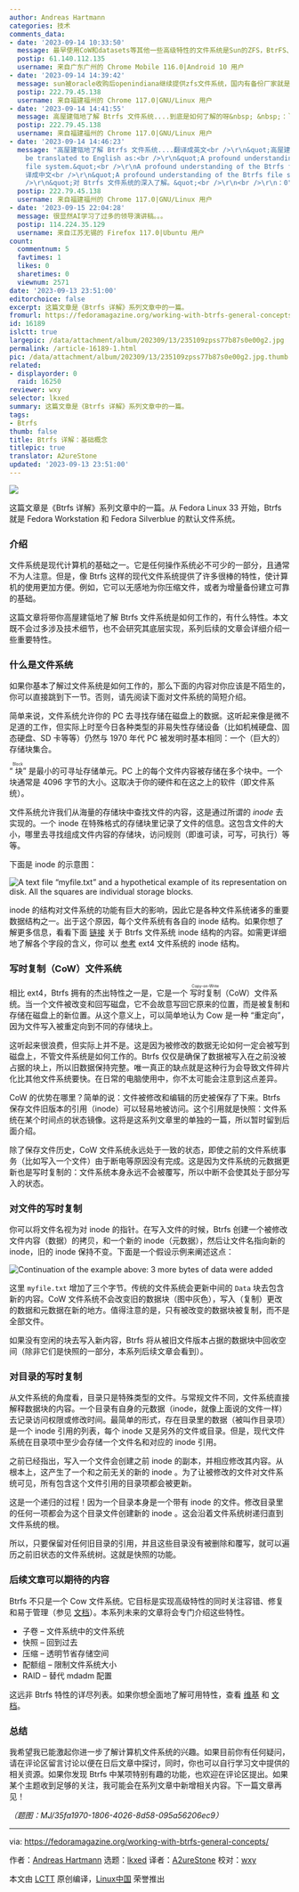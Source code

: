 ```yaml
---
author: Andreas Hartmann
categories: 技术
comments_data:
- date: '2023-09-14 10:33:50'
  message: 最早使用CoW和datasets等其他一些高级特性的文件系统是Sun的ZFS，BtrFS、APFS和ReFS都是类似ZFS的文件系统。
  postip: 61.140.112.135
  username: 来自广东广州的 Chrome Mobile 116.0|Android 10 用户
- date: '2023-09-14 14:39:42'
  message: sun被oracle收购后openindiana继续提供zfs文件系统，国内有备份厂家就是使用openindiana的zfs来作备份的。
  postip: 222.79.45.138
  username: 来自福建福州的 Chrome 117.0|GNU/Linux 用户
- date: '2023-09-14 14:41:55'
  message: 高屋建瓴地了解 Btrfs 文件系统....到底是如何了解的呀&nbsp; &nbsp;：``(
  postip: 222.79.45.138
  username: 来自福建福州的 Chrome 117.0|GNU/Linux 用户
- date: '2023-09-14 14:46:23'
  message: "高屋建瓴地了解 Btrfs 文件系统....翻译成英文<br />\r\n&quot;高屋建瓴地了解 Btrfs 文件系统&quot; can
    be translated to English as:<br />\r\n&quot;A profound understanding of the Btrfs
    file system.&quot;<br />\r\nA profound understanding of the Btrfs file system.
    译成中文<br />\r\n&quot;A profound understanding of the Btrfs file system.&quot; 可以翻译为中文:<br
    />\r\n&quot;对 Btrfs 文件系统的深入了解。&quot;<br />\r\n<br />\r\n：0"
  postip: 222.79.45.138
  username: 来自福建福州的 Chrome 117.0|GNU/Linux 用户
- date: '2023-09-15 22:04:28'
  message: 很显然AI学习了过多的领导演讲稿。。。
  postip: 114.224.35.129
  username: 来自江苏无锡的 Firefox 117.0|Ubuntu 用户
count:
  commentnum: 5
  favtimes: 1
  likes: 0
  sharetimes: 0
  viewnum: 2571
date: '2023-09-13 23:51:00'
editorchoice: false
excerpt: 这篇文章是《Btrfs 详解》系列文章中的一篇。
fromurl: https://fedoramagazine.org/working-with-btrfs-general-concepts/
id: 16189
islctt: true
largepic: /data/attachment/album/202309/13/235109zpss77b87s0e00g2.jpg
permalink: /article-16189-1.html
pic: /data/attachment/album/202309/13/235109zpss77b87s0e00g2.jpg.thumb.jpg
related:
- displayorder: 0
  raid: 16250
reviewer: wxy
selector: lkxed
summary: 这篇文章是《Btrfs 详解》系列文章中的一篇。
tags:
- Btrfs
thumb: false
title: Btrfs 详解：基础概念
titlepic: true
translator: A2ureStone
updated: '2023-09-13 23:51:00'
---
```


![](/data/attachment/album/202309/13/235109zpss77b87s0e00g2.jpg)


这篇文章是《Btrfs 详解》系列文章中的一篇。从 Fedora Linux 33 开始，Btrfs 就是 Fedora Workstation 和 Fedora Silverblue 的默认文件系统。


### 介绍


文件系统是现代计算机的基础之一。它是任何操作系统必不可少的一部分，且通常不为人注意。但是，像 Btrfs 这样的现代文件系统提供了许多很棒的特性，使计算机的使用更加方便。例如，它可以无感地为你压缩文件，或者为增量备份建立可靠的基础。


这篇文章将带你高屋建瓴地了解 Btrfs 文件系统是如何工作的，有什么特性。本文既不会过多涉及技术细节，也不会研究其底层实现，系列后续的文章会详细介绍一些重要特性。


### 什么是文件系统


如果你基本了解过文件系统是如何工作的，那么下面的内容对你应该是不陌生的，你可以直接跳到下一节。否则，请先阅读下面对文件系统的简短介绍。


简单来说，文件系统允许你的 PC 去寻找存储在磁盘上的数据。这听起来像是微不足道的工作，但实际上时至今日各种类型的非易失性存储设备（比如机械硬盘、固态硬盘、SD 卡等等）仍然与 1970 年代 PC 被发明时基本相同：一个（巨大的）存储块集合。


“<ruby> 块 <rt>  Block </rt></ruby>” 是最小的可寻址存储单元。PC 上的每个文件内容被存储在多个块中。一个块通常是 4096 字节的大小。这取决于你的硬件和在这之上的软件（即文件系统）。


文件系统允许我们从海量的存储块中查找文件的内容，这是通过所谓的 *inode* 去实现的。一个 inode 在特殊格式的存储块里记录了文件的信息。这包含文件的大小，哪里去寻找组成文件内容的存储块，访问规则（即谁可读，可写，可执行）等等。


下面是 inode 的示意图：


![A text file “myfile.txt” and a hypothetical example of its representation on disk. All the squares are individual storage blocks.](/data/attachment/album/202309/13/235150rgltgqg7qo7tlmyk.png)


inode 的结构对文件系统的功能有巨大的影响，因此它是各种文件系统诸多的重要数据结构之一。出于这个原因，每个文件系统有各自的 inode 结构。如果你想了解更多信息，看看下面 [链接](https://btrfs.wiki.kernel.org/index.php/Data_Structures#btrfs_inode_item) 关于 Btrfs 文件系统 inode 结构的内容。如需更详细地了解各个字段的含义，你可以 [参考](https://ext4.wiki.kernel.org/index.php/Ext4_Disk_Layout#Inode_Table) ext4 文件系统的 inode 结构。


### 写时复制（CoW）文件系统


相比 ext4，Btrfs 拥有的杰出特性之一是，它是一个 <ruby> 写时复制 <rt>  Copy-on-Write </rt></ruby>（CoW）文件系统。当一个文件被改变和回写磁盘，它不会故意写回它原来的位置，而是被复制和存储在磁盘上的新位置。从这个意义上，可以简单地认为 Cow 是一种 “重定向”，因为文件写入被重定向到不同的存储块上。


这听起来很浪费，但实际上并不是。这是因为被修改的数据无论如何一定会被写到磁盘上，不管文件系统是如何工作的。Btrfs 仅仅是确保了数据被写入在之前没被占据的块上，所以旧数据保持完整。唯一真正的缺点就是这种行为会导致文件碎片化比其他文件系统要快。在日常的电脑使用中，你不太可能会注意到这点差异。


CoW 的优势在哪里？简单的说：文件被修改和编辑的历史被保存了下来。Btrfs 保存文件旧版本的引用（inode）可以轻易地被访问。这个引用就是快照：文件系统在某个时间点的状态镜像。这将是这系列文章里的单独的一篇，所以暂时留到后面介绍。


除了保存文件历史，CoW 文件系统永远处于一致的状态，即使之前的文件系统事务（比如写入一个文件）由于断电等原因没有完成。这是因为文件系统的元数据更新也是写时复制的：文件系统本身永远不会被覆写，所以中断不会使其处于部分写入的状态。


### 对文件的写时复制


你可以将文件名视为对 inode 的指针。在写入文件的时候，Btrfs 创建一个被修改文件内容（数据）的拷贝，和一个新的 inode（元数据），然后让文件名指向新的 inode，旧的 inode 保持不变。下面是一个假设示例来阐述这点：


![Continuation of the example above: 3 more bytes of data were added](/data/attachment/album/202309/13/235151mhorhyiymd4puvuf.png)


这里 `myfile.txt` 增加了三个字节。传统的文件系统会更新中间的 `Data` 块去包含新的内容。CoW 文件系统不会改变旧的数据块（图中灰色），写入（复制）更改的数据和元数据在新的地方。值得注意的是，只有被改变的数据块被复制，而不是全部文件。


如果没有空闲的块去写入新内容，Btrfs 将从被旧文件版本占据的数据块中回收空间（除非它们是快照的一部分，本系列后续文章会看到）。


### 对目录的写时复制


从文件系统的角度看，目录只是特殊类型的文件。与常规文件不同，文件系统直接解释数据块的内容。一个目录有自身的元数据（inode，就像上面说的文件一样）去记录访问权限或修改时间。最简单的形式，存在目录里的数据（被叫作目录项）是一个 inode 引用的列表，每个 inode 又是另外的文件或目录。但是，现代文件系统在目录项中至少会存储一个文件名和对应的 inode 引用。


之前已经指出，写入一个文件会创建之前 inode 的副本，并相应修改其内容。从根本上，这产生了一个和之前无关的新的 inode 。为了让被修改的文件对文件系统可见，所有包含这个文件引用的目录项都会被更新。


这是一个递归的过程！因为一个目录本身是一个带有 inode 的文件。修改目录里的任何一项都会为这个目录文件创建新的 inode 。这会沿着文件系统树递归直到文件系统的根。


所以，只要保留对任何旧目录的引用，并且这些目录没有被删除和覆写，就可以遍历之前旧状态的文件系统树。这就是快照的功能。


### 后续文章可以期待的内容


Btrfs 不只是一个 Cow 文件系统。它目标是实现高级特性的同时关注容错、修复和易于管理（参见 [文档](https://btrfs.readthedocs.io/en/latest/Introduction.html)）。本系列未来的文章将会专门介绍这些特性。


* 子卷 – 文件系统中的文件系统
* 快照 – 回到过去
* 压缩 – 透明节省存储空间
* 配额组 – 限制文件系统大小
* RAID – 替代 mdadm 配置


这远非 Btrfs 特性的详尽列表。如果你想全面地了解可用特性，查看 [维基](https://btrfs.wiki.kernel.org/index.php/Main_Page) 和 [文档](https://btrfs.readthedocs.io/en/latest/Introduction.html)。


### 总结


我希望我已能激起你进一步了解计算机文件系统的兴趣。如果目前你有任何疑问，请在评论区留言讨论以便在日后文章中探讨，同时，你也可以自行学习文中提供的相关资源。如果你发现 Btrfs 中某项特别有趣的功能，也欢迎在评论区提出。如果某个主题收到足够的关注，我可能会在系列文章中新增相关内容。下一篇文章再见！


*（题图：MJ/35fa1970-1806-4026-8d58-095a56206ec9）*




---


via: <https://fedoramagazine.org/working-with-btrfs-general-concepts/>


作者：[Andreas Hartmann](https://fedoramagazine.org/author/hartan/) 选题：[lkxed](https://github.com/lkxed) 译者：[A2ureStone](https://github.com/A2ureStone) 校对：[wxy](https://github.com/wxy)


本文由 [LCTT](https://github.com/LCTT/TranslateProject) 原创编译，[Linux中国](https://linux.cn/) 荣誉推出